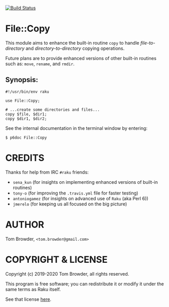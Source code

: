 [![Build Status](https://travis-ci.com/tbrowder/File-Copy.svg?branch=master)](https://travis-ci.com/tbrowder/File-Copy)

# File::Copy

This module aims to enhance the built-in routine `copy` to handle
*file-to-directory* and *directory-to-directory* copying operations.

Future plans are to provide enhanced versions of other built-in
routines such as: `move`, `rename`, and `rmdir`.

## Synopsis:


```
#!/usr/bin/env raku

use File::Copy;

# ...create some directories and files...
copy $file, $dir1;
copy $dir1, $dir2;
```

See the internal documentation in the terminal window
by entering:

```
$ p6doc File::Copy
```

CREDITS
=======

Thanks for help from IRC `#raku` friends:

+ `sena_kun` (for insights on implementing enhanced versions of built-in routines)
+ `tony-o` (for improving the `.travis.yml` file for faster testing)
+ `antoniogamez` (for insights on advanced use of `Raku` (aka Perl 6))
+ `jmerelo` (for keeping us all focused on the big picture)

AUTHOR
======

Tom Browder, `<tom.browder@gmail.com>`

COPYRIGHT & LICENSE
===================

Copyright (c) 2019-2020 Tom Browder, all rights reserved.

This program is free software; you can redistribute it or modify
it under the same terms as Raku itself.

See that license [here](./LICENSE).
